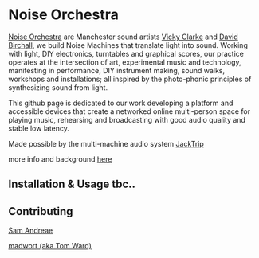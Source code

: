 # Noise Orchestra

[Noise Orchestra](https://noiseorchestra.org/) are Manchester sound artists [Vicky Clarke](https://vickyclarke.org/about/) and [David Birchall](https://davidmbirchall.com/), we build Noise Machines that translate light into sound.  Working with light, DIY electronics, turntables and graphical scores, our practice operates at the intersection of art, experimental music and technology, manifesting in performance, DIY instrument making, sound walks, workshops and installations; all inspired by the photo-phonic principles of synthesizing sound from light.

This github page is dedicated to our work developing a platform and accessible devices that create a networked online multi-person space for playing music, rehearsing and broadcasting with good audio quality and stable low latency.

Made possible by the multi-machine audio system [JackTrip](https://github.com/jacktrip/jacktrip)

more info and background [here](https://noiseorchestra.org/2020/06/22/announcing-rd-project-for-playing-music-online-together/)

## Installation & Usage tbc..

## Contributing
[Sam Andreae](www.samandreae.com)

[madwort (aka Tom Ward)](https://github.com/madwort)
